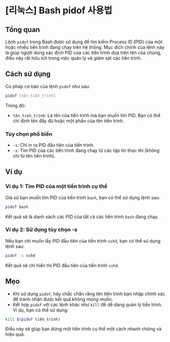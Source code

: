 # [리눅스] Bash pidof 사용법

## Tổng quan
Lệnh `pidof` trong Bash được sử dụng để tìm kiếm Process ID (PID) của một hoặc nhiều tiến trình đang chạy trên hệ thống. Mục đích chính của lệnh này là giúp người dùng xác định PID của các tiến trình dựa trên tên của chúng, điều này rất hữu ích trong việc quản lý và giám sát các tiến trình.

## Cách sử dụng
Cú pháp cơ bản của lệnh `pidof` như sau:

```bash
pidof [tên_tiến_trình]
```

Trong đó:
- `tên_tiến_trình`: Là tên của tiến trình mà bạn muốn tìm PID. Bạn có thể chỉ định tên đầy đủ hoặc một phần của tên tiến trình.

### Tùy chọn phổ biến
- `-s`: Chỉ in ra PID đầu tiên của tiến trình.
- `-x`: Tìm PID của các tiến trình đang chạy từ các tập tin thực thi (không chỉ từ tên tiến trình).

## Ví dụ
### Ví dụ 1: Tìm PID của một tiến trình cụ thể
Giả sử bạn muốn tìm PID của tiến trình `bash`, bạn có thể sử dụng lệnh sau:

```bash
pidof bash
```

Kết quả sẽ là danh sách các PID của tất cả các tiến trình `bash` đang chạy.

### Ví dụ 2: Sử dụng tùy chọn -s
Nếu bạn chỉ muốn lấy PID đầu tiên của tiến trình `sshd`, bạn có thể sử dụng lệnh sau:

```bash
pidof -s sshd
```

Kết quả sẽ chỉ hiển thị PID đầu tiên của tiến trình `sshd`.

## Mẹo
- Khi sử dụng `pidof`, hãy chắc chắn rằng tên tiến trình bạn nhập chính xác để tránh nhận được kết quả không mong muốn.
- Kết hợp `pidof` với các lệnh khác như `kill` để dễ dàng quản lý tiến trình. Ví dụ, bạn có thể sử dụng:

```bash
kill $(pidof tiến_trình)
```

Điều này sẽ giúp bạn dừng một tiến trình cụ thể một cách nhanh chóng và hiệu quả.